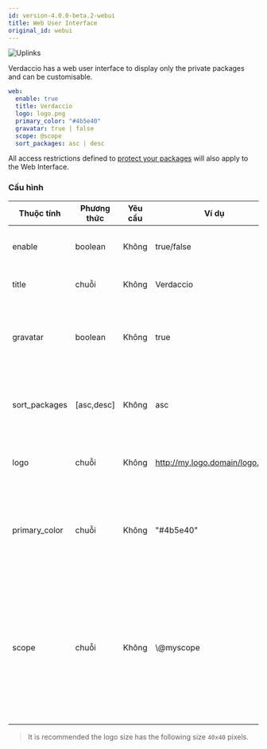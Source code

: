 ```yaml
---
id: version-4.0.0-beta.2-webui
title: Web User Interface
original_id: webui
---
```


![Uplinks](https://user-images.githubusercontent.com/558752/52916111-fa4ba980-32db-11e9-8a64-f4e06eb920b3.png)

Verdaccio has a web user interface to display only the private packages and can be customisable.

```yaml
web:
  enable: true
  title: Verdaccio
  logo: logo.png
  primary_color: "#4b5e40"
  gravatar: true | false
  scope: @scope
  sort_packages: asc | desc
```

All access restrictions defined to [protect your packages](protect-your-dependencies.md) will also apply to the Web Interface.

### Cấu hình

| Thuộc tính    | Phương thức | Yêu cầu | Ví dụ                          | Hỗ trợ     | Miêu tả                                                                                                                                              |
| ------------- | ----------- | ------- | ------------------------------ | ---------- | ---------------------------------------------------------------------------------------------------------------------------------------------------- |
| enable        | boolean     | Không   | true/false                     | tất cả     | allow to display the web interface                                                                                                                   |
| title         | chuỗi       | Không   | Verdaccio                      | tất cả     | HTML head title description                                                                                                                          |
| gravatar      | boolean     | Không   | true                           | `>v4`   | Gravatars will be generated under the hood if this property is enabled                                                                               |
| sort_packages | [asc,desc]  | Không   | asc                            | `>v4`   | By default private packages are sorted by ascending                                                                                                  |
| logo          | chuỗi       | Không   | http://my.logo.domain/logo.png | tất cả     | a URI where logo is located (header logo)                                                                                                            |
| primary_color | chuỗi       | Không   | "#4b5e40"                      | `>4`    | The primary color to use throughout the UI (header, etc)                                                                                             |
| scope         | chuỗi       | Không   | \\@myscope                   | `>v3.x` | If you're using this registry for a specific module scope, specify that scope to set it in the webui instructions header (note: escape @ with \\@) |

> It is recommended the logo size has the following size `40x40` pixels.